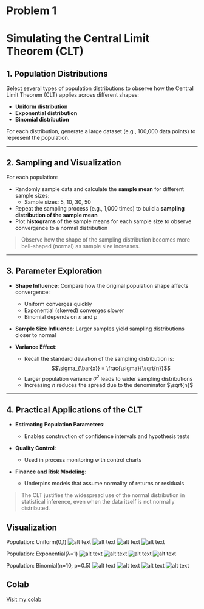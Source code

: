 # Problem 1

# Simulating the Central Limit Theorem (CLT)

## 1. Population Distributions

Select several types of population distributions to observe how the Central Limit Theorem (CLT) applies across different shapes:

- **Uniform distribution**
- **Exponential distribution**
- **Binomial distribution**

For each distribution, generate a large dataset (e.g., 100,000 data points) to represent the population.

---

## 2. Sampling and Visualization

For each population:

- Randomly sample data and calculate the **sample mean** for different sample sizes:
  - Sample sizes: 5, 10, 30, 50
- Repeat the sampling process (e.g., 1,000 times) to build a **sampling distribution of the sample mean**
- Plot **histograms** of the sample means for each sample size to observe convergence to a normal distribution

> Observe how the shape of the sampling distribution becomes more bell-shaped (normal) as sample size increases.

---

## 3. Parameter Exploration

- **Shape Influence**: Compare how the original population shape affects convergence:
  - Uniform converges quickly
  - Exponential (skewed) converges slower
  - Binomial depends on $n$ and $p$
  
- **Sample Size Influence**: Larger samples yield sampling distributions closer to normal

- **Variance Effect**:
  - Recall the standard deviation of the sampling distribution is:
    $$\sigma_{\bar{x}} = \frac{\sigma}{\sqrt{n}}$$
  - Larger population variance $\sigma^2$ leads to wider sampling distributions
  - Increasing $n$ reduces the spread due to the denominator $\sqrt{n}$

---

## 4. Practical Applications of the CLT

- **Estimating Population Parameters**:
  - Enables construction of confidence intervals and hypothesis tests

- **Quality Control**:
  - Used in process monitoring with control charts

- **Finance and Risk Modeling**:
  - Underpins models that assume normality of returns or residuals

> The CLT justifies the widespread use of the normal distribution in statistical inference, even when the data itself is not normally distributed.

## Visualization

Population: Uniform(0,1)
![alt text](image.png)
![alt text](image-3.png)
![alt text](image-4.png)
![alt text](image-5.png)

Population: Exponential(λ=1)
![alt text](image-2.png)
![alt text](image-6.png)
![alt text](image-7.png)
![alt text](image-8.png)

Population: Binomial(n=10, p=0.5)
![alt text](image-1.png)
![alt text](image-9.png)
![alt text](image-10.png)
![alt text](image-11.png)

## Colab

[Visit my colab](https://colab.research.google.com/drive/1PQEwtp6Q4Bm_-ckv-XRlxrCeSY__NrRl?usp=sharing)




